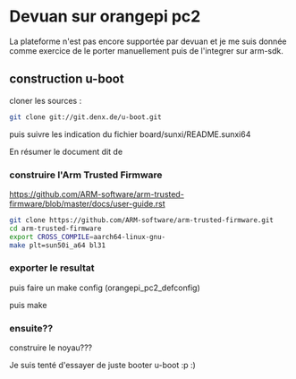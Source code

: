 # Devuan sur orangepi pc2

La plateforme n'est pas encore supportée par devuan et je me suis donnée comme exercice de le porter manuellement puis de l'integrer sur arm-sdk.

## construction u-boot

cloner les sources : 

```sh
git clone git://git.denx.de/u-boot.git
```

puis suivre les indication du fichier board/sunxi/README.sunxi64

En résumer le document dit de 

### construire l'Arm Trusted Firmware

  https://github.com/ARM-software/arm-trusted-firmware/blob/master/docs/user-guide.rst

```sh
git clone https://github.com/ARM-software/arm-trusted-firmware.git
cd arm-trusted-firmware
export CROSS_COMPILE=aarch64-linux-gnu-
make plt=sun50i_a64 bl31
```
### exporter le resultat

puis faire un make config (orangepi_pc2_defconfig)

puis make

### ensuite??

construire le noyau???

Je suis tenté d'essayer de juste booter u-boot :p :)
